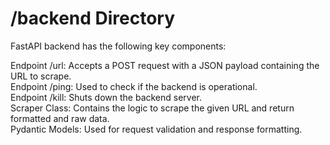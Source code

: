 # /backend Directory

FastAPI backend has the following key components:

Endpoint /url: Accepts a POST request with a JSON payload containing the URL to scrape.  
Endpoint /ping: Used to check if the backend is operational.  
Endpoint /kill: Shuts down the backend server.  
Scraper Class: Contains the logic to scrape the given URL and return formatted and raw data.  
Pydantic Models: Used for request validation and response formatting.  